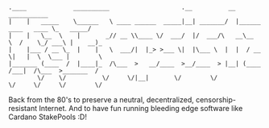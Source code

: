 ```

.____             __________                    .__          __                       ___________
|    |   _____    \______   \ ____ ______  _____|__| _______/  |______    ____   ____ \_   _____/
|    |   \__  \    |       _// __ \\____ \/  ___/  |/  ___/\   __\__  \  /    \_/ ___\ |    __)_ 
|    |___ / __ \_  |    |   \  ___/|  |_> >___ \|  |\___ \  |  |  / __ \|   |  \  \___ |        \
|_______ (____  /  |____|_  /\___  >   __/____  >__/____  > |__| (____  /___|  /\___  >_______  /
        \/    \/          \/     \/|__|       \/        \/            \/     \/     \/        \/ 
```
Back from the 80's to preserve a neutral, decentralized, censorship-resistant Internet. 
And to have fun running bleeding edge software like Cardano StakePools :D!
